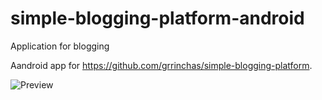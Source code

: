 # simple-blogging-platform-android
Application for blogging

Aandroid app for https://github.com/grrinchas/simple-blogging-platform. 

![Preview](https://preview.ibb.co/hG2DzH/Untitled.png)

